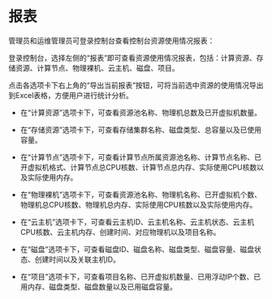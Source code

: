 # 报表

管理员和运维管理员可登录控制台查看控制台资源使用情况报表：

登录控制台，选择左侧的“报表”即可查看资源使用情况报表，包括：计算资源、存储资源、计算节点、物理裸机、云主机、磁盘、项目。

点击各选项卡下右上角的“导出当前报表”按钮，可将当前选中资源的使用情况导出到Excel表格，方便用户进行统计分析。

* 在“计算资源”选项卡下，可查看资源池名称、物理机总数及已开虚拟机数量。
* 在“存储资源”选项卡下，可查看存储集群名称、磁盘类型、总容量以及已使用容量。
* 在“计算节点”选项卡下，可查看计算节点所属资源池名称、计算节点名称、已开虚拟机格式、计算节点总CPU核数、计算节点总内存、实际使用CPU核数以及实际使用内存。
* 在“物理裸机”选项卡下，可查看资源池名称、物理机名称、已开虚拟机个数、物理机总CPU核数、物理机总内存、实际使用CPU核数以及实际使用内存。
* 在“云主机”选项卡下，可查看云主机ID、云主机名称、云主机状态、云主机CPU核数、云主机内存、创建时间、对应物理机以及项目名称。
* 在“磁盘”选项卡下，可查看磁盘ID、磁盘名称、磁盘类型、磁盘容量、磁盘状态、创建时间以及关联主机ID。
* 在“项目”选项卡下，可查看项目名称、已开虚拟机数量、已用浮动IP个数、已用内存、磁盘类型、磁盘数量以及已用磁盘容量。